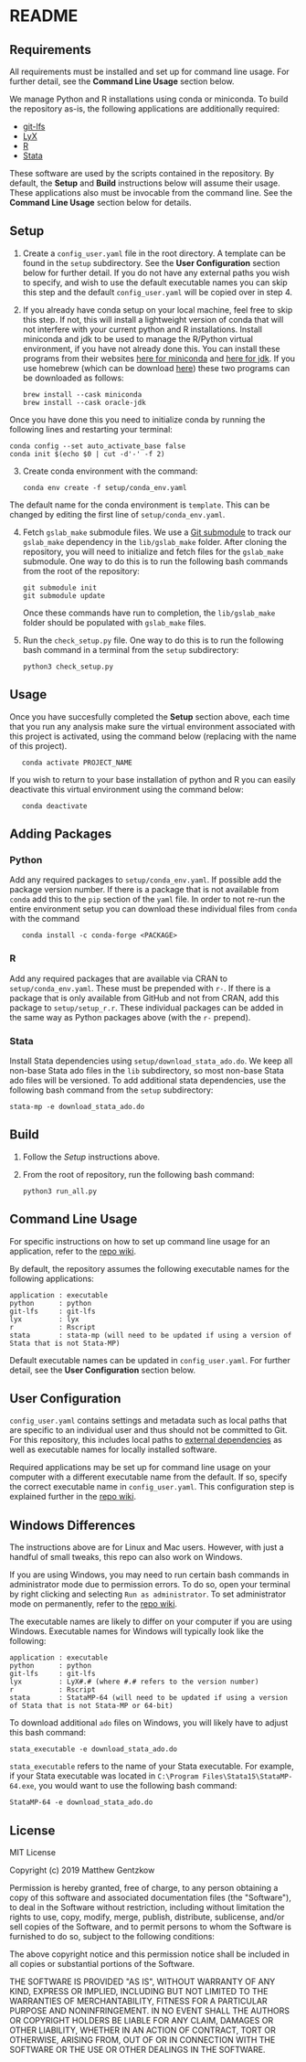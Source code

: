 # README

## Requirements
All requirements must be installed and set up for command line usage. For further detail, see the **Command Line Usage** section below.

We manage Python and R installations using conda or miniconda. 
To build the repository as-is, the following applications are additionally required:

* [git-lfs](https://git-lfs.github.com/)
* [LyX](https://www.lyx.org/Download)
* [R](https://cran.r-project.org/mirrors.html)
* [Stata](https://www.stata.com/install-guide/)

These software are used by the scripts contained in the repository. By default, the **Setup** and **Build** instructions below will assume their usage. These applications also must be invocable from the command line. See the **Command Line Usage** section below for details.

## Setup 

1. Create a `config_user.yaml` file in the root directory. A template can be found in the `setup` subdirectory. See the **User Configuration** section below for further detail. If you do not have any external paths you wish to specify, and wish to use the default executable names you can skip this step and the default `config_user.yaml` will be copied over in step 4.

2. If you already have conda setup on your local machine, feel free to skip this step. If not, this will install a lightweight version of conda that will not interfere with your current python and R installations.
Install miniconda and jdk to be used to manage the R/Python virtual environment, if you have not already done this. You can install these programs from their websites [here for miniconda](https://docs.conda.io/en/latest/miniconda.html) and [here for jdk](https://www.oracle.com/java/technologies/javase-downloads.html). If you use homebrew (which can be download [here](https://brew.sh/)) these two programs can be downloaded as follows:
   ```
   brew install --cask miniconda
   brew install --cask oracle-jdk
   ```
Once you have done this you need to initialize conda by running the following lines and restarting your terminal:
   ```
   conda config --set auto_activate_base false
   conda init $(echo $0 | cut -d'-' -f 2)
   ```

3. Create conda environment with the command:
   ```
   conda env create -f setup/conda_env.yaml
   ```
The default name for the conda environment is `template`. This can be changed by editing the first line of `setup/conda_env.yaml`.

4. Fetch `gslab_make` submodule files. We use a [Git submodule](https://git-scm.com/book/en/v2/Git-Tools-Submodules) to track our `gslab_make` dependency in the `lib/gslab_make` folder. After cloning the repository, you will need to initialize and fetch files for the `gslab_make` submodule. One way to do this is to run the following bash commands from the root of the repository:
   ```
   git submodule init
   git submodule update
   ``` 
   Once these commands have run to completion, the `lib/gslab_make` folder should be populated with `gslab_make` files.   

5. Run the `check_setup.py` file. One way to do this is to run the following bash command in a terminal from the `setup` subdirectory:
   ```
   python3 check_setup.py
   ```

## Usage

Once you have succesfully completed the **Setup** section above, each time that you run any analysis make sure the virtual environment associated with this project is activated, using the command below (replacing with the name of this project).
```
   conda activate PROJECT_NAME
``` 
If you wish to return to your base installation of python and R you can easily deactivate this virtual environment using the command below:
```
   conda deactivate
``` 

## Adding Packages
### Python
Add any required packages to `setup/conda_env.yaml`. If possible add the package version number. If there is a package that is not available from `conda` add this to the `pip` section of the `yaml` file. In order to not re-run the entire environment setup you can download these individual files from `conda` with the command

```
   conda install -c conda-forge <PACKAGE>
```

### R
Add any required packages that are available via CRAN to `setup/conda_env.yaml`. These must be prepended with `r-`. If there is a package that is only available from GitHub and not from CRAN, add this package to `setup/setup_r.r`. These individual packages can be added in the same way as Python packages above (with the `r-` prepend).

### Stata

Install Stata dependencies using `setup/download_stata_ado.do`. We keep all non-base Stata ado files in the `lib` subdirectory, so most non-base Stata ado files will be versioned. To add additional stata dependencies, use the following bash command from the `setup` subdirectory:
```
stata-mp -e download_stata_ado.do
```

## Build

1. Follow the *Setup* instructions above.

2. From the root of repository, run the following bash command:
   ```
   python3 run_all.py
   ```

## Command Line Usage

For specific instructions on how to set up command line usage for an application, refer to the [repo wiki](https://github.com/gentzkow/template/wiki/Command-Line-Usage).

By default, the repository assumes the following executable names for the following applications:

```
application : executable
python      : python
git-lfs     : git-lfs
lyx         : lyx
r           : Rscript
stata       : stata-mp (will need to be updated if using a version of Stata that is not Stata-MP)
```

Default executable names can be updated in `config_user.yaml`. For further detail, see the **User Configuration** section below.

## User Configuration
`config_user.yaml` contains settings and metadata such as local paths that are specific to an individual user and thus should not be committed to Git. For this repository, this includes local paths to [external dependencies](https://github.com/gentzkow/template/wiki/External-Dependencies) as well as executable names for locally installed software.

Required applications may be set up for command line usage on your computer with a different executable name from the default. If so, specify the correct executable name in `config_user.yaml`. This configuration step is explained further in the [repo wiki](https://github.com/gentzkow/template/wiki/Repository-Structure#Configuration-Files).

## Windows Differences
The instructions above are for Linux and Mac users. However, with just a handful of small tweaks, this repo can also work on Windows. 

If you are using Windows, you may need to run certain bash commands in administrator mode due to permission errors. To do so, open your terminal by right clicking and selecting `Run as administrator`. To set administrator mode on permanently, refer to the [repo wiki](https://github.com/gentzkow/template/wiki/Repository-Usage#Administrator-Mode).

The executable names are likely to differ on your computer if you are using Windows. Executable names for Windows will typically look like the following:

```
application : executable
python      : python
git-lfs     : git-lfs
lyx         : LyX#.# (where #.# refers to the version number)
r           : Rscript
stata       : StataMP-64 (will need to be updated if using a version of Stata that is not Stata-MP or 64-bit)
```

To download additional `ado` files on Windows, you will likely have to adjust this bash command:
```
stata_executable -e download_stata_ado.do
```

`stata_executable` refers to the name of your Stata executable. For example, if your Stata executable was located in `C:\Program Files\Stata15\StataMP-64.exe`, you would want to use the following bash command:

```
StataMP-64 -e download_stata_ado.do
```
## License
MIT License

Copyright (c) 2019 Matthew Gentzkow

Permission is hereby granted, free of charge, to any person obtaining a copy of this software and associated documentation files (the "Software"), to deal in the Software without restriction, including without limitation the rights to use, copy, modify, merge, publish, distribute, sublicense, and/or sell copies of the Software, and to permit persons to whom the Software is furnished to do so, subject to the following conditions:

The above copyright notice and this permission notice shall be included in all copies or substantial portions of the Software.

THE SOFTWARE IS PROVIDED "AS IS", WITHOUT WARRANTY OF ANY KIND, EXPRESS OR IMPLIED, INCLUDING BUT NOT LIMITED TO THE WARRANTIES OF MERCHANTABILITY, FITNESS FOR A PARTICULAR PURPOSE AND NONINFRINGEMENT. IN NO EVENT SHALL THE AUTHORS OR COPYRIGHT HOLDERS BE LIABLE FOR ANY CLAIM, DAMAGES OR OTHER LIABILITY, WHETHER IN AN ACTION OF CONTRACT, TORT OR OTHERWISE, ARISING FROM, OUT OF OR IN CONNECTION WITH THE SOFTWARE OR THE USE OR OTHER DEALINGS IN THE SOFTWARE.
